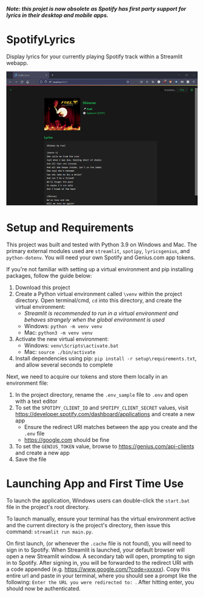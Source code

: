 ***Note: this projet is now obsolete as Spotify has first party support for lyrics in their desktop and mobile apps.***

# SpotifyLyrics

Display lyrics for your currently playing Spotify track within a Streamlit webapp.

![Preview](/img/preview.png)

# Setup and Requirements

This project was built and tested with Python 3.9 on Windows and Mac. The primary external modules used are `streamlit`, `spotipy`, `lyricsgenius`, and `python-dotenv`. You will need your own Spotify and Genius.com app tokens.

If you're not familiar with setting up a virtual environment and pip installing packages, follow the guide below:

1. Download this project
2. Create a Python virtual environment called `\venv` within the project directory. Open terminal/cmd, `cd` into this directory, and create the virtual environment:
	- *Streamlit is recommended to run in a virtual environment and behaves strangely when the global environment is used*
	- Windows: `python -m venv venv`
	- Mac: `python3 -m venv venv`
3. Activate the new virtual environment:
	- Windows: `venv\Scripts\activate.bat`
	- Mac: `source ./bin/activate`
4. Install dependencies using pip: `pip install -r setup\requirements.txt`, and allow several seconds to complete

Next, we need to acquire our tokens and store them locally in an environment file:

1. In the project directory, rename the `.env_sample` file to `.env` and open with a text editor
2.  To set the `SPOTIPY_CLIENT_ID` and `SPOTIPY_CLIENT_SECRET` values, visit https://developer.spotify.com/dashboard/applications and create a new app
	- Ensure the redirect URI matches between the app you create and the `.env` file
	- https://google.com should be fine
3. To set the `GENIUS_TOKEN` value, browse to https://genius.com/api-clients and create a new app
4. Save the file


# Launching App and First Time Use

To launch the application, Windows users can double-click the `start.bat` file in the project's root directory.

To launch manually, ensure your terminal has the virtual environment active and the current directory is the project's directory, then issue this command: `streamlit run main.py`.

On first launch, (or whenever the `.cache` file is not found), you will need to sign in to Spotify. When Streamlit is launched, your default browser will open a new Streamlit window. A secondary tab will open, prompting to sign in to Spotify. After signing in, you will be forwarded to the redirect URI with a code appended (e.g. https://www.google.com/?code=xxxxx). Copy this entire url and paste in your terminal, where you should see a prompt like the following: `Enter the URL you were redirected to: `.  After hitting enter, you should now be authenticated.

